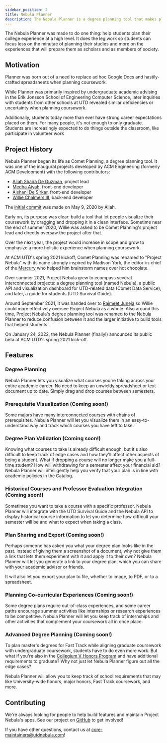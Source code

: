 ```yaml
---
sidebar_position: 2
title: Nebula Planner
description: The Nebula Planner is a degree planning tool that makes planning and tracking coursework intuitive and simple.
---
```


The Nebula Planner was made to do one thing: help students plan their college
experience at a high level. It does the leg work so students can focus less on
the minutae of planning their studies and more on the experiences that will
prepare them as scholars and as members of society.

## Motivation

Planner was born out of a need to replace ad hoc Google Docs and hastily-crafted
spreadsheets when planning coursework.

While Planner was primarily inspired by undergraduate academic advising in the
Erik Jonsson School of Engineering Computer Science, later inquiries with
students from other schools at UTD revealed similar deficiencies or uncertainty
when planning coursework.

Additionally, students today more than ever have strong career expectations
placed on them. For many people, it's not enough to only graduate. Students are
increasingly expected to do things outside the classroom, like participate in
volunteer work

## Project History

Nebula Planner began its life as Comet Planning, a degree planning tool. It was
one of the inaugural projects developed by ACM Engineering (formerly ACM
Development) with the following contributors:

- [Aliah Shaira De Guzman](https://www.linkedin.com/in/aliahdg), project lead
- [Medha Aiyah](https://www.linkedin.com/in/medha-aiyah), front-end developer
- [Aishani De Sirkar](https://www.linkedin.com/in/aishanids), front-end developer
- [Willie Chalmers III](https://www.linkedin.com/in/willie-chalmers-iii), back-end developer

The [initial commit](https://github.com/UTDNebula/planner/commit/99e6e0b4d975a917a092537e36b368695f9bc8b6)
was made on May 9, 2020 by Aliah.

Early on, its purpose was clear: build a tool that let people visualize their
coursework by dragging and dropping it in a clean interface. Sometime near the
end of summer 2020, Willie was asked to be Comet Planning's project lead and
directly oversaw the project after that.

Over the next year, the project would increase in scope and grow to emphasize
a more holistic experience when planning coursework.

At ACM UTD's spring 2021 kickoff, Comet Planning was renamed to "Project
Nebula" with its name strongly inspired by Madison York, the editor-in-chief
of the [Mercury](https://utdmercury.com) who helped him brainstorm names over
hot chocolate.

Over summer 2021, Project Nebula grew to ecompass several interconnected
projects: a degree planning tool (named Nebula), a public API and visualization
dashboard for UTD-related data (Comet Data Service), and later, a guide for
students (UTD Survival Guide).

Around September 2021, it was handed over to [Rajmeet Juneja](https://www.linkedin.com/in/rajmeetjuneja/)
so Willie could more effectively oversee Project Nebula as a whole. Also around
this time, Project Nebula's degree planning tool was renamed to the Nebula
Planner to reduce confusion between it and the larger initiative to build
tools that helped students.

On January 24, 2022, the Nebula Planner (finally!) announced its public beta at
ACM UTD's spring 2021 kick-off.

## Features

### Degree Planning

Nebula Planner lets you visualize what courses you're taking across your entire
academic career. No need to keep an unwieldy spreadsheet or text document up to
date. Simply drag and drop courses between semesters.

### Prerequisite Visualization (Coming soon!)

Some majors have many interconnected courses with chains of prerequisites.
Nebula Planner will let you visualize them in an easy-to-understand way and
track which courses you have left to take.

### Degree Plan Validation (Coming soon!)

Knowing what courses to take is already difficult enough, but it's also
difficult to keep track of edge cases and how they'll affect other aspects of
being a student. What if dropping a course will no longer make you a full-time
student? How will withdrawing for a semester affect your financial aid? Nebula
Planner will intelligently help you verify that your plan is in line with academic
policies in the Catalog.

### Historical Courses and Professor Evaluation Integration (Coming soon!)

Sometimes you want to take a course with a specific professor. Nebula Planner
will integrate with the UTD Survival Guide and the Nebula API to display
historical course information to let you determine how difficult your semester
will be and what to expect when taking a class.

### Plan Sharing and Export (Coming soon!)

Perhaps someone has asked you what your degree plan looks like in the past.
Instead of giving them a screenshot of a document, why not give them a link
that lets them experiment with it and apply it to their own? Nebula Planner will
let you generate a link to your degree plan, which you can share with your
academic advisor or friends.

It will also let you export your plan to file, whether to image, to PDF, or to a
spreadsheet.

### Planning Co-curricular Experiences (Coming soon!)

Some degree plans require out-of-class experiences, and some career paths
encourage summer activities like internships or research experiences to be
competitive. Nebula Planner will let you keep track of internships and other
activities that complement your coursework all in once place.

### Advanced Degree Planning (Coming soon!)

To plan master's degrees for Fast Track while aligning graduate coursework with
undergraduate coursework, students have to do even more work. But what if you're
also in the [Collegium V Honors Program](https://honors.utdallas.edu/cv) and
have additional requirements to graduate? Why not just let Nebula Planner figure
out all the edge cases?

Nebula Planner will allow you to keep track of school requirements that may
like University-wide honors, major honors, Fast Track coursework, and more.

## Contributing

We're always looking for people to help build features and maintain Project
Nebula's apps. See our project on [GitHub](https://github.com/UTDNebula/planner)
to get involved!

If you have other questions, contact us at core-maintainers@utdnebula.com!
